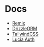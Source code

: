 # Docs
- [Remix](https://remix.run/docs/en/main)
- [DrizzleORM](https://orm.drizzle.team/docs/)
- [TailwindCSS](https://tailwindcss.com/docs/)
- [Lucia Auth](https://lucia-auth.com/starter-guides)